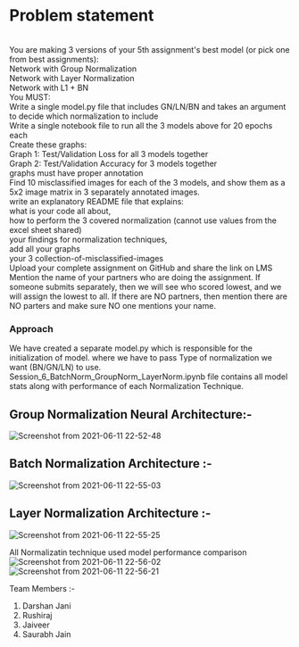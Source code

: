 <h1>Problem statement</h1>
</br>You are making 3 versions of your 5th assignment's best model (or pick one from best assignments):
</br>        Network with Group Normalization
</br>        Network with Layer Normalization
</br>        Network with L1 + BN
</br>You MUST:
</br>        Write a single model.py file that includes GN/LN/BN and takes an argument to decide which normalization to include
</br>        Write a single notebook file to run all the 3 models above for 20 epochs each
</br>        Create these graphs:
</br>            Graph 1: Test/Validation Loss for all 3 models together
</br>            Graph 2: Test/Validation Accuracy for 3 models together
</br>            graphs must have proper annotation
</br>        Find 10 misclassified images for each of the 3 models, and show them as a 5x2 image matrix in 3 separately annotated images. 
</br>        write an explanatory README file that explains:
</br>            what is your code all about,
</br>            how to perform the 3 covered normalization (cannot use values from the excel sheet shared)
</br>            your findings for normalization techniques,
</br>            add all your graphs
</br>            your 3 collection-of-misclassified-images 
</br>        Upload your complete assignment on GitHub and share the link on LMS
</br>        Mention the name of your partners who are doing the assignment. If someone submits separately, then we will see who scored lowest, and we will assign the lowest to all. If there are NO partners, then mention there are NO parters and make sure NO one mentions your name. 

<h3> Approach</h3>
We have created a separate model.py which is responsible for the initialization of model. where we have to pass Type of normalization we want (BN/GN/LN) to use.</br>
Session_6_BatchNorm_GroupNorm_LayerNorm.ipynb file contains all model stats along with performance of each Normalization Technique.

<h2> Group Normalization Neural Architecture:- </h2>

![Screenshot from 2021-06-11 22-52-48](https://user-images.githubusercontent.com/74832766/121726158-ced1d600-cb07-11eb-9f8f-01bcd25704e8.png)

<h2> Batch Normalization  Architecture :- </h2>

![Screenshot from 2021-06-11 22-55-03](https://user-images.githubusercontent.com/74832766/121726556-54ee1c80-cb08-11eb-8c5a-f8508030284b.png)

<h2> Layer Normalization Architecture :-</h2>

![Screenshot from 2021-06-11 22-55-25](https://user-images.githubusercontent.com/74832766/121726602-6800ec80-cb08-11eb-8cba-c18af70e735e.png)

All Normalizatin technique used model performance comparison 
![Screenshot from 2021-06-11 22-56-02](https://user-images.githubusercontent.com/74832766/121726683-849d2480-cb08-11eb-8eb0-d51f9b1c7da1.png)
![Screenshot from 2021-06-11 22-56-21](https://user-images.githubusercontent.com/74832766/121726702-89fa6f00-cb08-11eb-9b80-06804601fab1.png)


Team Members :- 
1) Darshan Jani
2) Rushiraj
3) Jaiveer
4) Saurabh Jain

